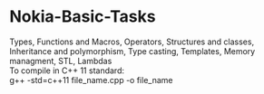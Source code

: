 # Nokia-Basic-Tasks
Types, Functions and Macros,  Operators, Structures and classes, Inheritance and polymorphism, Type casting, Templates, Memory managment, STL, Lambdas
<br>
To compile in C++ 11 standard:
<br>
g++ -std=c++11 file_name.cpp -o file_name
